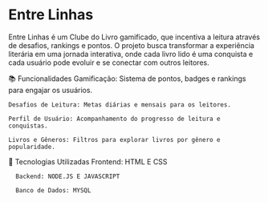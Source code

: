 # Entre Linhas

Entre Linhas é um Clube do Livro gamificado, que incentiva a leitura através de desafios, rankings e pontos. O projeto busca transformar a experiência literária em uma jornada interativa, onde cada livro lido é uma conquista e cada usuário pode evoluir e se conectar com outros leitores.

📚 Funcionalidades
    Gamificação: Sistema de pontos, badges e rankings para engajar os usuários.

    Desafios de Leitura: Metas diárias e mensais para os leitores.

    Perfil de Usuário: Acompanhamento do progresso de leitura e conquistas.
  
    Livros e Gêneros: Filtros para explorar livros por gênero e popularidade.

🔧 Tecnologias Utilizadas
      Frontend: HTML E CSS
      
      Backend: NODE.JS E JAVASCRIPT 
      
      Banco de Dados: MYSQL
